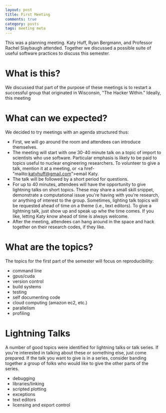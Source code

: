 ```yaml
---
layout: post
title: First Meeting
comments: true
category: posts
tags: meeting meta
---
```


This was a planning meeting. Katy Huff, Ryan Bergmann, and Professor Rachel 
Slaybaugh attended. Together we discussed a possible suite of useful software 
practices to discuss this semester. 

# What is this?

We discussed that part of the purpose of these meetings is to restart a 
successful group that originated in Wisconsin, "The Hacker Within." Ideally, 
this meeting

# What can we expected?

We decided to try meetings with an agenda structured thus:

- First, we will go around the room and attendees can introduce themselves. 
- The meeting will start with one 30-40 minute talk on a topic of import to 
  scientists who use software.  Particular emphasis is likely to be paid to 
  topics useful to nuclear engineering researchers. To volunteer to give a talk, 
  mention it at a meeting, or <a href-"mailto:katyhuff@gmail.com">email 
  Katy.</a>
- The talk will be followed by a short period for questions. 
- For up to 40 minutes, attendees will have the opportunity to give lightning 
  talks on short topics. These may share a small skill snippet, demonstrate a 
  computational issue you're having with you're research, or anything of 
  interest to the group. Sometimes, lighting talk topics will be requested ahead 
  of time on a theme (i.e., text editors). To give a lightning talk, just show 
  up and speak up whe the time comes. If you like, letting Katy know ahead of 
  time is always welcome.
- After the meeting, attendees can hang around in the space and hack together on 
  their research codes, if they like.

# What are the topics?

The topics for the first part of the semester will focus on reproducibility:
- command line
- gpus/cuda  
- version control
- build systems 
- testing 
- self documenting code
- cloud computing (amazon ec2, etc.) 
- parallelism 
- profiling

# Lightning Talks

A number of good topics were identified for lightning talks or talk series. If
you're interested in talking about these or something else, just come prepared.
If the talk you want to give is in a series, consider banding together a group
of folks who would like to give the other parts of the series. 

- debugging
- libraries/linking
- scripted plotting
- exceptions  
- text editors 
- licensing and export control
